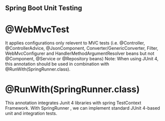## Spring Boot Unit Testing

# @WebMvcTest
It applies configurations only relevent to MVC tests (i.e. @Controller, @ControllerAdvice, @JsonComponent, Converter/GenericConverter, Filter, WebMvcConfigurer and HandlerMethodArgumentResolver beans but not @Component, @Service or @Repository beans)
Note: When using JUnit 4, this annotation should be used in combination with @RunWith(SpringRunner.class).

# @RunWith(SpringRunner.class)
This annotation integrates Junit 4 libraries with spring TestContext Framework. With SpringRunner , we can implement standard JUnit 4-based unit and integration tests.


